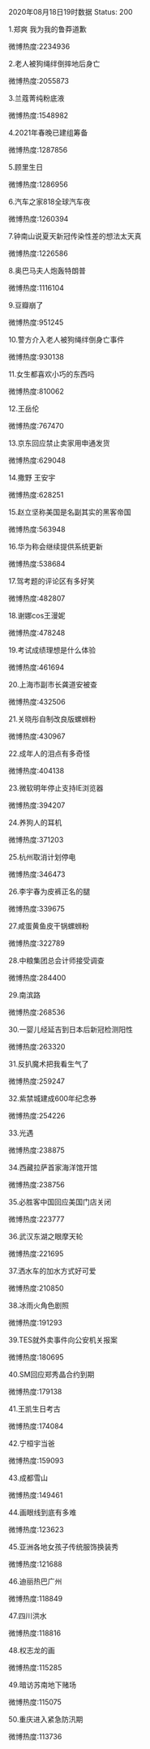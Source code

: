 2020年08月18日19时数据
Status: 200

1.郑爽 我为我的鲁莽道歉

微博热度:2234936

2.老人被狗绳绊倒摔地后身亡

微博热度:2055873

3.兰蔻菁纯粉底液

微博热度:1548982

4.2021年春晚已建组筹备

微博热度:1287856

5.顾里生日

微博热度:1286956

6.汽车之家818全球汽车夜

微博热度:1260394

7.钟南山说夏天新冠传染性差的想法太天真

微博热度:1226586

8.奥巴马夫人炮轰特朗普

微博热度:1116104

9.豆瓣崩了

微博热度:951245

10.警方介入老人被狗绳绊倒身亡事件

微博热度:930138

11.女生都喜欢小巧的东西吗

微博热度:810062

12.王岳伦

微博热度:767470

13.京东回应禁止卖家用申通发货

微博热度:629048

14.撒野 王安宇

微博热度:628251

15.赵立坚称美国是名副其实的黑客帝国

微博热度:563948

16.华为称会继续提供系统更新

微博热度:538684

17.驾考题的评论区有多好笑

微博热度:482807

18.谢娜cos王漫妮

微博热度:478248

19.考试成绩理想是什么体验

微博热度:461694

20.上海市副市长龚道安被查

微博热度:432506

21.关晓彤自制改良版螺蛳粉

微博热度:430967

22.成年人的泪点有多奇怪

微博热度:404138

23.微软明年停止支持IE浏览器

微博热度:394207

24.养狗人的耳机

微博热度:371203

25.杭州取消计划停电

微博热度:346473

26.李宇春为皮裤正名的腿

微博热度:339675

27.咸蛋黄鱼皮干锅螺蛳粉

微博热度:322789

28.中粮集团总会计师接受调查

微博热度:284400

29.南滨路

微博热度:268536

30.一婴儿经延吉到日本后新冠检测阳性

微博热度:263320

31.反扒魔术把我看生气了

微博热度:259247

32.紫禁城建成600年纪念券

微博热度:254226

33.光遇

微博热度:238875

34.西藏拉萨首家海洋馆开馆

微博热度:238756

35.必胜客中国回应美国门店关闭

微博热度:223777

36.武汉东湖之眼摩天轮

微博热度:221695

37.洒水车的加水方式好可爱

微博热度:210850

38.冰雨火角色剧照

微博热度:191293

39.TES就外卖事件向公安机关报案

微博热度:180695

40.SM回应郑秀晶合约到期

微博热度:179138

41.王凯生日考古

微博热度:174084

42.宁桓宇当爸

微博热度:159093

43.成都雪山

微博热度:149461

44.画眼线到底有多难

微博热度:123623

45.亚洲各地女孩子传统服饰换装秀

微博热度:121688

46.迪丽热巴广州

微博热度:118849

47.四川洪水

微博热度:118816

48.权志龙的画

微博热度:115285

49.暗访苏南地下赌场

微博热度:115075

50.重庆进入紧急防汛期

微博热度:113736

